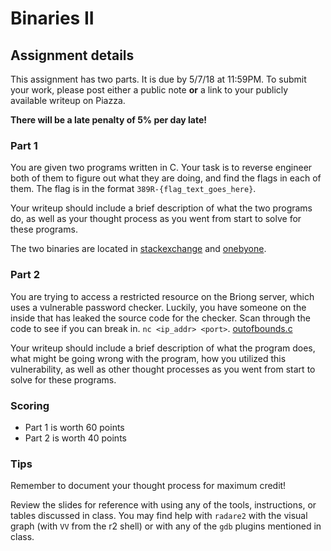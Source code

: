 # Binaries II

## Assignment details

This assignment has two parts. It is due by 5/7/18 at 11:59PM. To submit your work, please post
either a public note **or** a link to your publicly available writeup on Piazza.

**There will be a late penalty of 5% per day late!**

### Part 1

You are given two programs written in C. Your task is to reverse
engineer both of them to figure out what they are doing, and find the flags in
each of them. The flag is in the format `389R-{flag_text_goes_here}`.

Your writeup should include a brief description of what the two programs do,
as well as your thought process as you went from start to solve for these
programs.

The two binaries are located in [stackexchange](challenges/stackexchange) and
[onebyone](challenges/onebyone).

### Part 2

You are trying to access a restricted resource on the Briong server, which uses
a vulnerable password checker. Luckily, you have someone on the inside that has
leaked the source code for the checker. Scan through the code to see if you can
break in. `nc <ip_addr> <port>`. [outofbounds.c](challenges/outofbounds.c)

Your writeup should include a brief description of what the program does,
what might be going wrong with the program, how you utilized this vulnerability,
as well as other thought processes as you went from start to solve for these
programs.

### Scoring

* Part 1 is worth 60 points
* Part 2 is worth 40 points

### Tips

Remember to document your thought process for maximum credit!

Review the slides for reference with using any of the tools, instructions, or
tables discussed in class. You may find help with `radare2` with the visual
graph (with `VV` from the r2 shell) or with any of the `gdb` plugins mentioned in class.
